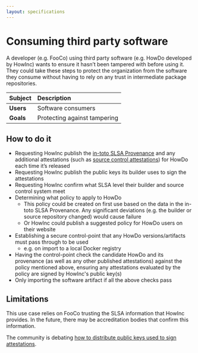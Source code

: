 ```yaml
---
layout: specifications
---
```

# Consuming third party software

A developer (e.g. FooCo) using third party software (e.g. HowDo developed by HowInc) wants to ensure it hasn’t been tampered with before using it. They could take these steps to protect the organization from the software they consume without having to rely on any trust in intermediate package repositories.

| Subject   | Description                   |
|:----------|:------------------------------|
| **Users** | Software consumers            |
| **Goals** | Protecting against tampering  |

## How to do it

-   Requesting HowInc publish the [in-toto SLSA Provenance](https://slsa.dev/provenance) and any additional attestations (such as [source control attestations](https://github.com/in-toto/attestation/issues/47)) for HowDo each time it’s released
-   Requesting HowInc publish the public keys its builder uses to sign the attestations
-   Requesting HowInc confirm what SLSA level their builder and source control system meet
-   Determining what policy to apply to HowDo
    -   This policy could be created on first use based on the data in the in-toto SLSA Provenance. Any significant deviations (e.g. the builder or source repository changed) would cause failure
    -   Or HowInc could publish a suggested policy for HowDo users on their website
-   Establishing a secure control-point that any HowDo versions/artifacts must pass through to be used
    -   e.g. on import to a local Docker registry
-   Having the control-point check the candidate HowDo and its provenance (as well as any other published attestations) against the policy mentioned above, ensuring any attestations evaluated by the policy are signed by HowInc's public key(s)
-   Only importing the software artifact if all the above checks pass

## Limitations

This use case relies on FooCo trusting the SLSA information that HowInc provides. In the future, there may be accreditation bodies that confirm this information.

The community is debating [how to distribute public keys used to sign attestations](https://github.com/slsa-framework/slsa/issues/101).
